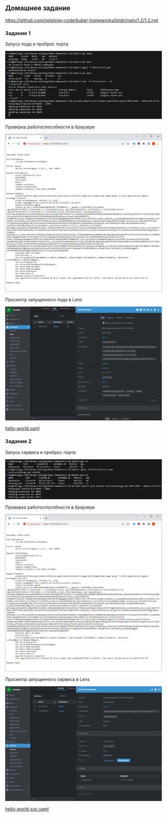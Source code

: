## Домашнее задание

https://github.com/netology-code/kuber-homeworks/blob/main/1.2/1.2.md


### Задание 1

Запуск пода и проброс порта

![image](png/pod-hello-world-port-forward.png)

Проверка работоспособности в браузере

![image](png/pod-hello-world-web.png)

Просмотр запущенного пода в Lens

![image](png/pod-hello-world-lens.png)

[hello-world.yaml](hello-world.yaml)

### Задание 2

Запуск сервиса и проброс порта

![image](png/svc-hello-world-port-forward.png)

Проверка работоспособности в браузере

![image](png/svc-hello-world-web.png)

Просмотр запущенного сервиса в Lens

![image](png/svc-hello-world-lens.png)

[hello-world-svc.yaml](hello-world-svc.yaml)

